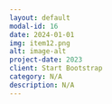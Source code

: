 ```yaml
---
layout: default
modal-id: 16
date: 2024-01-01
img: item12.png
alt: image-alt
project-date: 2023
client: Start Bootstrap
category: N/A
description: N/A
---
```

